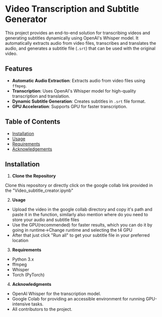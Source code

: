 # Video Transcription and Subtitle Generator

This project provides an end-to-end solution for transcribing videos and generating subtitles dynamically using OpenAI's Whisper model. It automatically extracts audio from video files, transcribes and translates the audio, and generates a subtitle file (`.srt`) that can be used with the original video.

## Features

- **Automatic Audio Extraction**: Extracts audio from video files using `ffmpeg`.
- **Transcription**: Uses OpenAI's Whisper model for high-quality transcription and translation.
- **Dynamic Subtitle Generation**: Creates subtitles in `.srt` file format.
- **GPU Acceleration**: Supports GPU for faster transcription.

## Table of Contents

- [Installation](#installation)
- [Usage](#usage)
- [Requirements](#requirements)
- [Acknowledgements](#acknowledgements)

## Installation

1. **Clone the Repository**

  Clone this repository or directly click on the google collab link provided in the "Video_subtitle_creator.ipynb"

2. **Usage**

  - Upload the video in the google collab directory and copy it's path and paste it in the function, similarly also mention where do you need to store your audio and subtitle files
  - Use the GPU(recommended) for faster results, which you can do it by going in runtime->Change runtime and selecting the t4 GPU
  - After that just click "Run all" to get your subtitle file in your preferred location

3. **Requirements**

  - Python 3.x
  - ffmpeg
  - Whisper
  - Torch (PyTorch)

4. **Acknowledgments**

  - OpenAI Whisper for the transcription model.
  - Google Colab for providing an accessible environment for running GPU-intensive tasks.
  - All contributors to the project.

